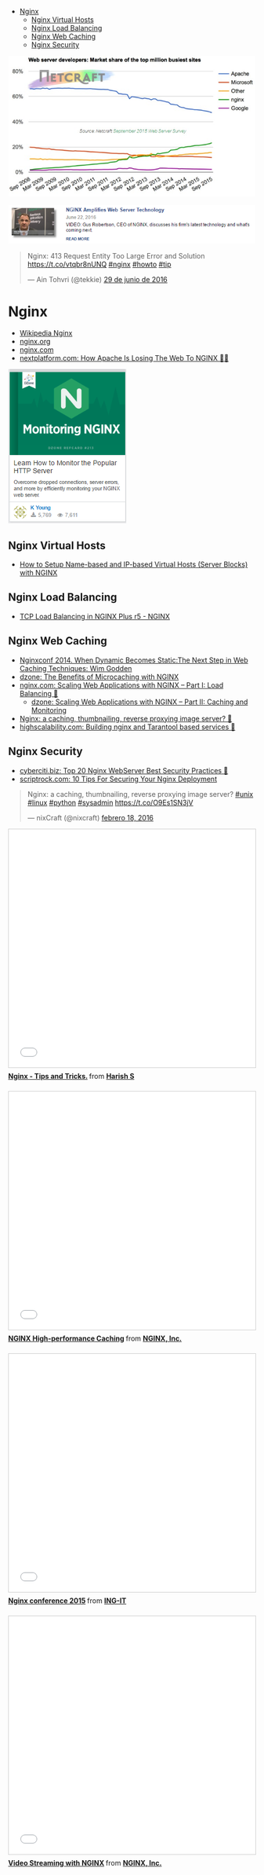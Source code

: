 <!-- MarkdownTOC -->

- [Nginx](#nginx)
    - [Nginx Virtual Hosts](#nginx-virtual-hosts)
    - [Nginx Load Balancing](#nginx-load-balancing)
    - [Nginx Web Caching](#nginx-web-caching)
    - [Nginx Security](#nginx-security)

<!-- /MarkdownTOC -->

[![How Apache Is Losing The Web To NGINX](images/nginx-netcraft-data.jpg)](http://www.nextplatform.com/2016/02/24/how-apache-is-losing-the-web-to-nginx/)

[![eweek_nginx](images/eweek_nginx.png)](http://www.eweek.com/security/nginx-amplifies-web-server-technology.html)

<blockquote class="twitter-tweet tw-align-center" data-lang="es"><p lang="en" dir="ltr">Nginx: 413 Request Entity Too Large Error and Solution <a href="https://t.co/vtqbr8nUNQ">https://t.co/vtqbr8nUNQ</a> <a href="https://twitter.com/hashtag/nginx?src=hash">#nginx</a> <a href="https://twitter.com/hashtag/howto?src=hash">#howto</a> <a href="https://twitter.com/hashtag/tip?src=hash">#tip</a></p>&mdash; Ain Tohvri (@tekkie) <a href="https://twitter.com/tekkie/status/748177081826222080">29 de junio de 2016</a></blockquote>
<script async src="//platform.twitter.com/widgets.js" charset="utf-8"></script>

# Nginx
- [Wikipedia Nginx](https://en.wikipedia.org/wiki/Nginx)
- [nginx.org](http://nginx.org/)
- [nginx.com](https://www.nginx.com/)
- [nextplatform.com: How Apache Is Losing The Web To NGINX 🌟🌟](http://www.nextplatform.com/2016/02/24/how-apache-is-losing-the-web-to-nginx/)

[![dzone_refcard_monitoring_nginx](images/dzone_refcard_monitoring_nginx.png)](https://dzone.com/refcardz/monitoring-nginx)

## Nginx Virtual Hosts
- [How to Setup Name-based and IP-based Virtual Hosts (Server Blocks) with NGINX](http://www.tecmint.com/nginx-name-based-and-ip-based-virtual-hosts-server-blocks/)

## Nginx Load Balancing
- [TCP Load Balancing in NGINX Plus r5 - NGINX](http://nginx.com/blog/tcp-load-balancing-in-nginx-plus-r5/)

## Nginx Web Caching
- [Nginxconf 2014. When Dynamic Becomes Static:The Next Step in Web Caching Techniques: Wim Godden](https://www.youtube.com/watch?v=OssIuHbgzJY)
- [dzone: The Benefits of Microcaching with NGINX](https://dzone.com/articles/the-benefits-of-microcaching-with-nginx)
- [nginx.com: Scaling Web Applications with NGINX – Part I: Load Balancing 🌟](https://www.nginx.com/blog/scaling-web-applications-nginx-part-load-balancing/)
    - [dzone: Scaling Web Applications with NGINX – Part II: Caching and Monitoring](https://dzone.com/articles/scaling-web-applications-with-nginx-part-ii-cachin)
- [Nginx: a caching, thumbnailing, reverse proxying image server? 🌟](http://charlesleifer.com/blog/nginx-a-caching-thumbnailing-reverse-proxying-image-server-/)
- [highscalability.com: Building nginx and Tarantool based services 🌟](http://highscalability.com/blog/2016/2/17/building-nginx-and-tarantool-based-services.html)

## Nginx Security
- [cyberciti.biz: Top 20 Nginx WebServer Best Security Practices 🌟](http://www.cyberciti.biz/tips/linux-unix-bsd-nginx-webserver-security.html)
- [scriptrock.com: 10 Tips For Securing Your Nginx Deployment](https://www.scriptrock.com/articles/10-tips-for-securing-your-nginx-deployment)

<blockquote class="twitter-tweet tw-align-center" data-lang="es"><p lang="en" dir="ltr">Nginx: a caching, thumbnailing, reverse proxying image server? <a href="https://twitter.com/hashtag/unix?src=hash">#unix</a> <a href="https://twitter.com/hashtag/linux?src=hash">#linux</a> <a href="https://twitter.com/hashtag/python?src=hash">#python</a> <a href="https://twitter.com/hashtag/sysadmin?src=hash">#sysadmin</a>  <a href="https://t.co/O9Es1SN3jV">https://t.co/O9Es1SN3jV</a></p>&mdash; nixCraft (@nixcraft) <a href="https://twitter.com/nixcraft/status/700407777483591680">febrero 18, 2016</a></blockquote>
<script async src="//platform.twitter.com/widgets.js" charset="utf-8"></script>

<div class="container">
<iframe src="//www.slideshare.net/slideshow/embed_code/key/Mu2STrGXh1IB86" width="595" height="485" frameborder="0" marginwidth="0" marginheight="0" scrolling="no" style="border:1px solid #CCC; border-width:1px; margin-bottom:5px; max-width: 100%;" allowfullscreen class="video"> </iframe> <div style="margin-bottom:5px"> <strong> <a href="//www.slideshare.net/tuxtoti/nginx-tips-and-tricks-13087831" title="Nginx - Tips and Tricks." target="_blank">Nginx - Tips and Tricks.</a> </strong> from <strong><a href="//www.slideshare.net/tuxtoti" target="_blank">Harish S</a></strong> </div>
</div> 
<br/>

<div class="container">
<iframe src="//www.slideshare.net/slideshow/embed_code/key/wC5wngKnh2iydS" width="595" height="485" frameborder="0" marginwidth="0" marginheight="0" scrolling="no" style="border:1px solid #CCC; border-width:1px; margin-bottom:5px; max-width: 100%;" allowfullscreen class="video"> </iframe> <div style="margin-bottom:5px"> <strong> <a href="//www.slideshare.net/Nginx/nginx-highperformance-caching" title="NGINX High-performance Caching" target="_blank">NGINX High-performance Caching</a> </strong> from <strong><a href="//www.slideshare.net/Nginx" target="_blank">NGINX, Inc.</a></strong> </div>
</div>
<br/>

<div class="container">
<iframe src="//www.slideshare.net/slideshow/embed_code/key/r7xrFvrgNxPApd" width="595" height="485" frameborder="0" marginwidth="0" marginheight="0" scrolling="no" style="border:1px solid #CCC; border-width:1px; margin-bottom:5px; max-width: 100%;" allowfullscreen class="video"> </iframe> <div style="margin-bottom:5px"> <strong> <a href="//www.slideshare.net/ING-IT/nginx-conference-2015" title="Nginx conference 2015" target="_blank">Nginx conference 2015</a> </strong> from <strong><a target="_blank" href="//www.slideshare.net/ING-IT">ING-IT</a></strong> </div>
</div>
<br/>

<div class="container">
<iframe src="//es.slideshare.net/slideshow/embed_code/key/6b5EwqdMs2EmP" width="595" height="485" frameborder="0" marginwidth="0" marginheight="0" scrolling="no" style="border:1px solid #CCC; border-width:1px; margin-bottom:5px; max-width: 100%;" allowfullscreen class="video"> </iframe> <div style="margin-bottom:5px"> <strong> <a href="//es.slideshare.net/Nginx/video-streaming-with-nginx" title="Video Streaming with NGINX" target="_blank">Video Streaming with NGINX</a> </strong> from <strong><a href="//es.slideshare.net/Nginx" target="_blank">NGINX, Inc.</a></strong> </div>
</div>
<br/>
